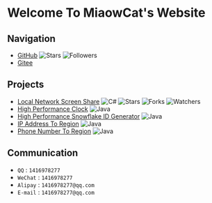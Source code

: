 # Welcome To MiaowCat's Website

## Navigation

- [GitHub](https://github.com/ALI1416)
  ![Stars](https://img.shields.io/github/stars/ALI1416?style=social)
  ![Followers](https://img.shields.io/github/followers/ALI1416?style=social)
- [Gitee](https://gitee.com/ALI1416)

## Projects

- [Local Network Screen Share](https://github.com/ALI1416/ScreenShare)
  ![C#](https://shields.io/badge/C%23-178600)
  ![Stars](https://img.shields.io/github/stars/ALI1416/ScreenShare?style=social)
  ![Forks](https://img.shields.io/github/forks/ALI1416/ScreenShare?style=social)
  ![Watchers](https://img.shields.io/github/watchers/ALI1416/ScreenShare?style=social)
- [High Performance Clock](https://github.com/ALI1416/clock)
  ![Java](https://shields.io/badge/Java-B07219)
- [High Performance Snowflake ID Generator](https://github.com/ALI1416/id)
  ![Java](https://shields.io/badge/Java-B07219)
- [IP Address To Region](https://github.com/ALI1416/ip2region)
  ![Java](https://shields.io/badge/Java-B07219)
- [Phone Number To Region](https://github.com/ALI1416/phone2region)
  ![Java](https://shields.io/badge/Java-B07219)

## Communication

- `QQ` : `1416978277`
- `WeChat` : `1416978277`
- `Alipay` : `1416978277@qq.com`
- `E-mail` : `1416978277@qq.com`
